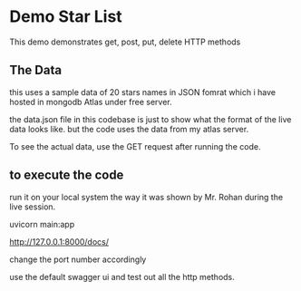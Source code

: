 # Demo Star List

This demo demonstrates get, post, put, delete HTTP methods

## The Data

this uses a sample data of 20 stars names in JSON fomrat which i have hosted in mongodb Atlas under free server.

the data.json file in this codebase is just to show what the format of the live data looks like.
but the code uses the data from my atlas server.

To see the actual data, use the GET request after running the code.

## to execute the code

run it on your local system the way it was shown by Mr. Rohan during the live session.

uvicorn main:app

http://127.0.0.1:8000/docs/

change the port number accordingly

use the default swagger ui and test out all the http methods.
